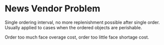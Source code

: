 # News Vendor Problem
Single ordering interval, no more replenishment possible after single order. Usually applied to cases when the ordered objects are perishable.

Order too much face overage cost, order too little face shortage cost. 




